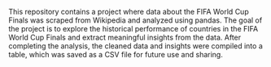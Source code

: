This repository contains a project where data about the FIFA World Cup Finals was scraped from Wikipedia and analyzed using pandas. The goal of the project is to explore the historical performance of countries in the FIFA World Cup Finals and extract meaningful insights from the data.
After completing the analysis, the cleaned data and insights were compiled into a table, which was saved as a CSV file for future use and sharing.
